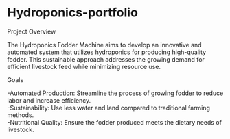 # Hydroponics-portfolio
Project Overview

The Hydroponics Fodder Machine aims to develop an innovative and automated system that utilizes hydroponics for producing high-quality fodder. This sustainable approach addresses the growing demand for efficient livestock feed while minimizing resource use.

Goals

-Automated Production: Streamline the process of growing fodder to reduce labor and increase efficiency.                                  
-Sustainability: Use less water and land compared to traditional farming methods.                                            
-Nutritional Quality: Ensure the fodder produced meets the dietary needs of livestock.
